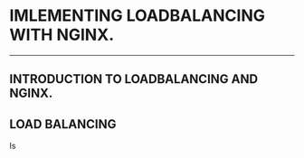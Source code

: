 # IMLEMENTING LOADBALANCING WITH NGINX.
---
## INTRODUCTION TO LOADBALANCING AND NGINX.
## LOAD BALANCING
Is
